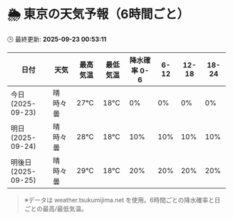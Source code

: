 # 🌦️ 東京の天気予報（6時間ごと）

🕒 最終更新: **2025-09-23 00:53:11**

| 日付 | 天気 | 最高気温 | 最低気温 | 降水確率 0-6 | 6-12 | 12-18 | 18-24 |
|------|------|----------|----------|------------|------|------|------|
| 今日 (2025-09-23) | 晴時々曇 | 27℃ | 18℃ | 0% | 0% | 0% | 0% |
| 明日 (2025-09-24) | 晴時々曇 | 28℃ | 18℃ | 10% | 10% | 10% | 10% |
| 明後日 (2025-09-25) | 晴時々曇 | 29℃ | 18℃ | 20% | 20% | 20% | 20% |

> ※データは weather.tsukumijima.net を使用。6時間ごとの降水確率と日ごとの最高/最低気温。